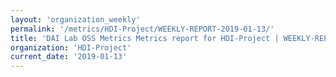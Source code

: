 ```yaml
---
layout: 'organization_weekly'
permalink: '/metrics/HDI-Project/WEEKLY-REPORT-2019-01-13/'
title: 'DAI Lab OSS Metrics Metrics report for HDI-Project | WEEKLY-REPORT-2019-01-13'
organization: 'HDI-Project'
current_date: '2019-01-13'
---
```

